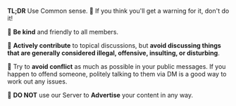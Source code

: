 **TL;DR** Use Common sense. 🧠 If you think you'll get a warning for it, don't do it!

🌸 **Be kind** and friendly to all members.

💬 **Actively contribute** to topical discussions, but **avoid discussing things that are generally considered illegal, offensive, insulting, or disturbing**.

🛑 Try to **avoid conflict** as much as possible in your public messages. If you happen to offend someone, politely talking to them via DM is a good way to work out any issues.

📢 **DO NOT** use our Server to **Advertise** your content in any way.
